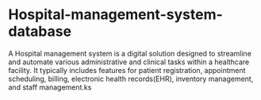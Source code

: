 # Hospital-management-system-database
A Hospital management system is a digital solution designed to streamline and automate various administrative and clinical tasks within a healthcare facility. It typically includes features for patient registration, appointment scheduling, billing, electronic health records(EHR), inventory management, and staff management.ks 
